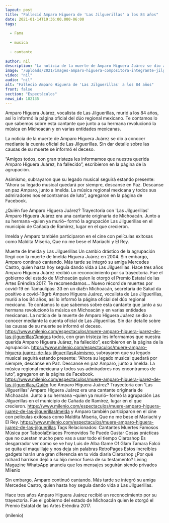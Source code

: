 ```yaml
---
layout: post
title: "Falleció Amparo Higuera de 'Las Jilguerillas' a los 84 años"
date: 2021-01-14T19:36:00.000-06:00
tags:
  
  - Fama
  
  - musica
  
  - cantante
  
author: nil
description: "La noticia de la muerte de Amparo Higuera Juárez se dio a conocer mediante la cuenta oficial de Las Jilguerillas. Te contamos lo que sabemos. "
image: "/uploads/2021/images-amparo-higuera-compositora-integrante-jilguerillas_0_4_1200_746.jpg"
video: "nil"
audio: "nil"
alt: "Falleció Amparo Higuera de 'Las Jilguerillas' a los 84 años"
front: false
section: "Espectáculos"
news_id: 182135
---
```


Amparo Higuera Juárez, vocalista de Las Jilguerillas, murió a los 84 años, así lo informó la página oficial del dúo regional mexicano. Te contamos lo que sabemos sobre esta cantante que junto a su hermana revolucionó la música en Michoacán y en varias entidades mexicanas. 

La noticia de la muerte de Amparo Higuera Juárez se dio a conocer mediante la cuenta oficial de Las Jilguerillas. Sin dar detalle sobre las causas de su muerte se informó el deceso.

“Amigos todos, con gran tristeza les informamos que nuestra querida Amparo Higuera Juárez, ha fallecido”, escribieron en la página de la agrupación. 

Asimismo, subrayaron que su legado musical seguirá estando presente: “Ahora su legado musical quedará por siempre, descanse en Paz. Descanse en paz Amparo, junto a Imelda. La música regional mexicana y todos sus admiradores nos encontramos de luto”, agregaron en la página de Facebook. 

¿Quién fue Amparo Higuera Juárez? Trayectoria  con 'Las Jilguerillas' Amparo Higuera Juárez era una cantante originaria de Michoacán. Junto a su hermana –quien ya murió– formó la agrupación Las Jilguerillas en el municipio de Cañada de Ramírez, lugar en el que crecieron. 

Imelda y Amparo también participaron en el cine con películas exitosas como Maldita Miseria, Que no me bese el Mariachi y El Rey. 

Muerte de Imelda y Las Jilguerillas  Un cambio drástico de la agrupación llegó con la muerte de Imelda Higuera Juárez en 2004.  Sin embargo, Amparo continuó cantando. Más tarde se integró su amiga Mercedes Castro, quien hasta hoy seguía dando vida a Las Jilguerillas. Hace tres años Amparo Higuera Juárez recibió un reconocimiento por su trayectoria. Fue el gobierno del estado de Michoacán quien le otorgó el Premio Estatal de las Artes Eréndira 2017. Te recomendamos... Nuevo récord de muertes por covid-19 en Tamaulipas: 33 en un díaEn Michoacán, secretaria de Salud da positivo a covid-19​grb ​​​Amparo Higuera Juárez, vocalista de Las Jilguerillas, murió a los 84 años, así lo informó la página oficial del dúo regional mexicano. Te contamos lo que sabemos sobre esta cantante que junto a su hermana revolucionó la música en Michoacán y en varias entidades mexicanas. La noticia de la muerte de Amparo Higuera Juárez se dio a conocer mediante la cuenta oficial de Las Jilguerillas. Sin dar detalle sobre las causas de su muerte se informó el deceso. https://www.milenio.com/espectaculos/muere-amparo-higuera-juarez-de-las-jilguerillas“Amigos todos, con gran tristeza les informamos que nuestra querida Amparo Higuera Juárez, ha fallecido”, escribieron en la página de la agrupación. https://www.milenio.com/espectaculos/muere-amparo-higuera-juarez-de-las-jilguerillasAsimismo, subrayaron que su legado musical seguirá estando presente: “Ahora su legado musical quedará por siempre, descanse en Paz. Descanse en paz Amparo, junto a Imelda. La música regional mexicana y todos sus admiradores nos encontramos de luto”, agregaron en la página de Facebook. https://www.milenio.com/espectaculos/muere-amparo-higuera-juarez-de-las-jilguerillas¿Quién fue Amparo Higuera Juárez? Trayectoria  con 'Las Jilguerillas' Amparo Higuera Juárez era una cantante originaria de Michoacán. Junto a su hermana –quien ya murió– formó la agrupación Las Jilguerillas en el municipio de Cañada de Ramírez, lugar en el que crecieron. https://www.milenio.com/espectaculos/muere-amparo-higuera-juarez-de-las-jilguerillasImelda y Amparo también participaron en el cine con películas exitosas como Maldita Miseria, Que no me bese el Mariachi y El Rey. https://www.milenio.com/espectaculos/muere-amparo-higuera-juarez-de-las-jilguerillas Tags Relacionados: Cantantes Muertes Famosos Música por TaboolaEnlaces Promovidos Te Puede Gustar Cosas prácticas que no cuestan mucho pero vas a usar todo el tiempo Claroshop Es desgarrador ver como se ve hoy Luis de Alba Game Of Glam Tamara Falcó se quita el maquillaje y nos deja sin palabras RetroPages Estos increíbles gadgets harán una gran diferencia en tu vida diaria Claroshop ¿Por qué richard harrison dejó a su hijo menor fuera de su testamento? Living Magazine WhatsApp anuncia que los mensajes seguirán siendo privados Milenio 

Sin embargo, Amparo continuó cantando. Más tarde se integró su amiga Mercedes Castro, quien hasta hoy seguía dando vida a Las Jilguerillas. 

Hace tres años Amparo Higuera Juárez recibió un reconocimiento por su trayectoria. Fue el gobierno del estado de Michoacán quien le otorgó el Premio Estatal de las Artes Eréndira 2017. 

(milenio)